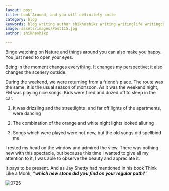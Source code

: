 ```yaml
---
layout: post
title: Look Around, and you will definitely smile
category: blog
keywords: blog writing author shikhashikz writing writinglife writingcommunity dailyblogpost dailyblogpostchallenge happiness suffering life experiences 
image: assets/images/Post115.jpg
author: shikhashikz

---
```


Binge watching on Nature and things around you can also make you happy. You just need to open your eyes.

Being in the moment changes everything. It changes my perspective; it also changes the scenery outside.

During the weekend, we were returning from a friend’s place. The route was the same, it is the usual season of monsoon. As it was the weekend night, FM was playing nice songs. Kids were tired and dozed off to sleep in the car.

1)	It was drizzling and the streetlights, and far off lights of the apartments, were dancing

2)	The combination of the orange and white night lights looked alluring

3)	Songs which were played were not new, but the old songs did spellbind me

I rested my head on the window and admired the view. There was nothing new with this spectacle, but because this time I wanted to give all my attention to it, I was able to observe the beauty and appreciate it.

It pays to be present. And as Jay Shetty had mentioned in his book Think Like a Monk, ***"which new stone did you find on your regular path?"***

![0725](https://user-images.githubusercontent.com/21696121/126936841-f218e592-bde9-4ac8-b6f7-26625e6d3e66.png)

